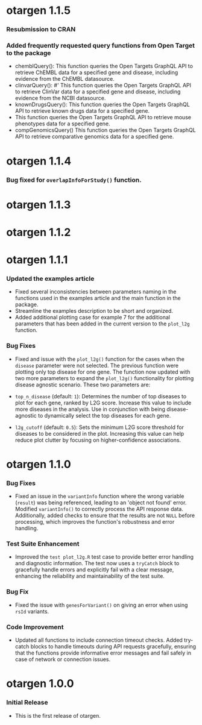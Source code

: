 # otargen 1.1.5
### Resubmission to CRAN 
### Added frequently requested query functions from Open Target to the package
  * chemblQuery(): This function queries the Open Targets GraphQL API to retrieve ChEMBL data
for a specified gene and disease, including evidence from the ChEMBL datasource.
  * clinvarQuery(): #' This function queries the Open Targets  GraphQL API to retrieve ClinVar data
for a specified gene and disease, including evidence from the NCBI datasource.
  * knownDrugsQuery(): This function queries the Open Targets  GraphQL API to retrieve known drugs data
for a specified gene.
  *  This function queries the Open Targets  GraphQL API to retrieve mouse phenotypes data
for a specified gene.
  *  compGenomicsQuery() This function queries the Open Targets  GraphQL API to retrieve comparative genomics data
for a specified gene.

# otargen 1.1.4

### Bug fixed for `overlapInfoForStudy()` function.

# otargen 1.1.3

# otargen 1.1.2

# otargen 1.1.1

### Updated the examples article
  * Fixed several inconsistencies between parameters naming in the functions used in the examples article and the
  main function in the package.
  * Streamline the examples description to be short and organized.
  * Added additional plotting case for example 7 for the additional parameters that has been added in the current version to the `plot_l2g` function. 
  
### Bug Fixes
  * Fixed and issue with the `plot_l2g()` function for the cases when the `disease` parameter were not selected. 
  The previous function were plotting only top disease for one gene. The function now updated with two more parameters to expand the `plot_l2g()` functionality for plotting disease agnostic scenario. These two parameters are:
  - `top_n_disease` (default: `1`): Determines the number of top diseases to plot for each gene, ranked by L2G score. Increase this value to include more diseases in the analysis. Use in conjunction with being disease-agnostic to dynamically select the top diseases for each gene.

- `l2g_cutoff` (default: `0.5`): Sets the minimum L2G score threshold for diseases to be considered in the plot. Increasing this value can help reduce plot clutter by focusing on higher-confidence associations.

# otargen 1.1.0

### Bug Fixes
* Fixed an issue in the `variantInfo` function where the wrong variable (`result`) was being referenced, leading to an 'object not found' error. Modified `variantInfo()` to correctly process the API response data. Additionally, added checks to ensure that the results are not `NULL` before processing, which improves the function's robustness and error handling.

### Test Suite Enhancement
* Improved the `test plot_l2g.R` test case to provide better error handling and diagnostic information. The test now uses a `tryCatch` block to gracefully handle errors and explicitly fail with a clear message, enhancing the reliability and maintainability of the test suite.

### Bug Fix
* Fixed the issue with `genesForVariant()` on giving an error when using `rsId` variants.

### Code Improvement
* Updated all functions to include connection timeout checks. Added try-catch blocks to handle timeouts during API requests gracefully, ensuring that the functions provide informative error messages and fail safely in case of network or connection issues.

# otargen 1.0.0

### Initial Release
* This is the first release of otargen.

